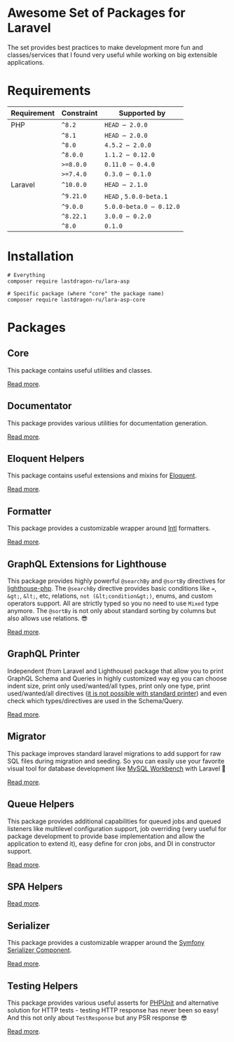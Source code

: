 # Awesome Set of Packages for Laravel

The set provides best practices to make development more fun and classes/services that I found very useful while working on big extensible applications.

[include:exec]: <./dev/artisan lara-asp-documentator:requirements>
[//]: # (start: a4f6ce59cc330441460e69f4e90519a6a9fa6a4cc8db58ad262ddaf2ae08e611)
[//]: # (warning: Generated automatically. Do not edit.)

# Requirements

| Requirement  | Constraint          | Supported by |
|--------------|---------------------|------------------|
|  PHP  | `^8.2` |   `HEAD ⋯ 2.0.0`   |
|  | `^8.1` |   `HEAD ⋯ 2.0.0`   |
|  | `^8.0` |   `4.5.2 ⋯ 2.0.0`   |
|  | `^8.0.0` |   `1.1.2 ⋯ 0.12.0`   |
|  | `>=8.0.0` |   `0.11.0 ⋯ 0.4.0`   |
|  | `>=7.4.0` |   `0.3.0 ⋯ 0.1.0`   |
|  Laravel  | `^10.0.0` |   `HEAD ⋯ 2.1.0`   |
|  | `^9.21.0` |  `HEAD`  ,  `5.0.0-beta.1`   |
|  | `^9.0.0` |   `5.0.0-beta.0 ⋯ 0.12.0`   |
|  | `^8.22.1` |   `3.0.0 ⋯ 0.2.0`   |
|  | `^8.0` |  `0.1.0`   |

[//]: # (end: a4f6ce59cc330441460e69f4e90519a6a9fa6a4cc8db58ad262ddaf2ae08e611)

# Installation

```shell
# Everything
composer require lastdragon-ru/lara-asp

# Specific package (where "core" the package name)
composer require lastdragon-ru/lara-asp-core
```

# Packages

[include:package-list]: ./packages
[//]: # (start: 8f166b902a268e803fccadcc7da3bdca5f038985a1d91a307c7f35c0b70c2880)
[//]: # (warning: Generated automatically. Do not edit.)

## Core

This package contains useful utilities and classes.

[Read more](<packages/core/README.md>).

## Documentator

This package provides various utilities for documentation generation.

[Read more](<packages/documentator/README.md>).

## Eloquent Helpers

This package contains useful extensions and mixins for [Eloquent](https://laravel.com/docs/eloquent).

[Read more](<packages/eloquent/README.md>).

## Formatter

This package provides a customizable wrapper around [Intl](https://www.php.net/manual/en/book.intl) formatters.

[Read more](<packages/formatter/README.md>).

## GraphQL Extensions for Lighthouse

This package provides highly powerful `@searchBy` and `@sortBy`  directives for [lighthouse-php](https://lighthouse-php.com/). The `@searchBy` directive provides basic conditions like `=`, `&gt;`, `&lt;`, etc, relations, `not (&lt;condition&gt;)`, enums, and custom operators support. All are strictly typed so you no need to use `Mixed` type anymore. The `@sortBy` is not only about standard sorting by columns but also allows use relations. 😎

[Read more](<packages/graphql/README.md>).

## GraphQL Printer

Independent (from Laravel and Lighthouse) package that allow you to print GraphQL Schema and Queries in highly customized way eg you can choose indent size, print only used/wanted/all types, print only one type, print used/wanted/all directives ([it is not possible with standard printer](https://github.com/webonyx/graphql-php/issues/552)) and even check which types/directives are used in the Schema/Query.

[Read more](<packages/graphql-printer/README.md>).

## Migrator

This package improves standard laravel migrations to add support for raw SQL files during migration and seeding. So you can easily use your favorite visual tool for database development like [MySQL Workbench](https://www.mysql.com/products/workbench/) with Laravel 🥳

[Read more](<packages/migrator/README.md>).

## Queue Helpers

This package provides additional capabilities for queued jobs and queued listeners like multilevel configuration support, job overriding (very useful for package development to provide base implementation and allow the application to extend it), easy define for cron jobs, and DI in constructor support.

[Read more](<packages/queue/README.md>).

## SPA Helpers

[Read more](<packages/spa/README.md>).

## Serializer

This package provides a customizable wrapper around the [Symfony Serializer Component](https://symfony.com/doc/current/components/serializer.html).

[Read more](<packages/serializer/README.md>).

## Testing Helpers

This package provides various useful asserts for [PHPUnit](https://phpunit.de/) and alternative solution for HTTP tests - testing HTTP response has never been so easy! And this not only about `TestResponse` but any PSR response 😎

[Read more](<packages/testing/README.md>).

[//]: # (end: 8f166b902a268e803fccadcc7da3bdca5f038985a1d91a307c7f35c0b70c2880)
